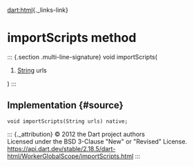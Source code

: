 [dart:html](../../dart-html/dart-html-library){._links-link}

importScripts method
====================

::: {.section .multi-line-signature}
void importScripts(

1.  [String](../../dart-core/string-class) urls

)
:::

Implementation {#source}
--------------

``` {.language-dart data-language="dart"}
void importScripts(String urls) native;
```

::: {._attribution}
© 2012 the Dart project authors\
Licensed under the BSD 3-Clause \"New\" or \"Revised\" License.\
<https://api.dart.dev/stable/2.18.5/dart-html/WorkerGlobalScope/importScripts.html>
:::
